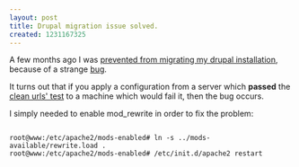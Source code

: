 ```yaml
--- 
layout: post
title: Drupal migration issue solved.
created: 1231167325
---
```

A few months ago I was <a href='http://www.finalcog.com/drupal-migration-issues'>prevented from migrating my drupal installation</a>, because of a strange <a href='http://drupal.org/node/334816'>bug</a>.

It turns out that if you apply a configuration from a server which <strong>passed</strong> the <a href='http://drupal.org/node/15365'>clean urls' test</a> to a machine which would fail it, then the bug occurs.

I simply needed to enable mod_rewrite in order to fix the problem:

<code type='bash'>
root@www:/etc/apache2/mods-enabled# ln -s ../mods-available/rewrite.load .
root@www:/etc/apache2/mods-enabled# /etc/init.d/apache2 restart


</code>
